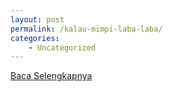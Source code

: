 ```yaml
---
layout: post
permalink: /kalau-mimpi-laba-laba/
categories:
    - Uncategorized
---
```


[Baca Selengkapnya](/07)